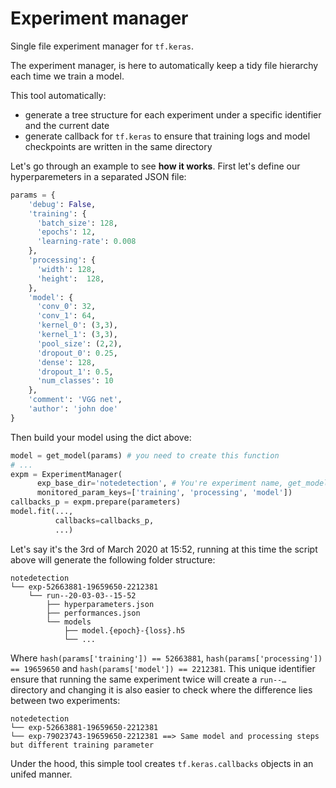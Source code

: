 # Experiment manager
Single file experiment manager for `tf.keras`.

The experiment manager, is here to automatically keep a tidy file hierarchy each time we train a model. 

This tool automatically: 
- generate a tree structure for each experiment under a specific identifier and the current date
- generate callback for `tf.keras` to ensure that training logs and model checkpoints are written in the same directory

Let's go through an example to see **how it works**. First let's define our hyperparemeters in a separated JSON file:

```python
params = {
    'debug': False,
    'training': {
      'batch_size': 128,
      'epochs': 12,
      'learning-rate': 0.008  
    },
    'processing': {
      'width': 128,
      'height':  128,
    },
    'model': {
      'conv_0': 32,
      'conv_1': 64,
      'kernel_0': (3,3),
      'kernel_1': (3,3),
      'pool_size': (2,2),
      'dropout_0': 0.25,
      'dense': 128,
      'dropout_1': 0.5,
      'num_classes': 10
    },
    'comment': 'VGG net',
    'author': 'john doe'
}
```

Then build your model using the dict above:
```python
model = get_model(params) # you need to create this function
# ...
expm = ExperimentManager(
      exp_base_dir='notedetection', # You're experiment name, get_model version, whatever works for you
      monitored_param_keys=['training', 'processing', 'model'])      
callbacks_p = expm.prepare(parameters)
model.fit(..., 
          callbacks=callbacks_p, 
          ...)

```

Let's say it's the 3rd of March 2020 at 15:52, running at this time the script above will generate the following folder structure:

```
notedetection
└── exp-52663881-19659650-2212381
    └── run--20-03-03--15-52
        ├── hyperparameters.json
        ├── performances.json
        └── models
            ├── model.{epoch}-{loss}.h5
            └── ...
```

Where `hash(params['training']) == 52663881`, `hash(params['processing']) == 19659650` and `hash(params['model']) == 2212381`. 
This unique identifier ensure that running the same experiment twice will create a `run--…` directory and changing it is also easier to check where the difference lies between two experiments:

```
notedetection
└── exp-52663881-19659650-2212381 
└── exp-79023743-19659650-2212381 ==> Same model and processing steps but different training parameter
```

Under the hood, this simple tool creates `tf.keras.callbacks` objects in an unifed manner.
